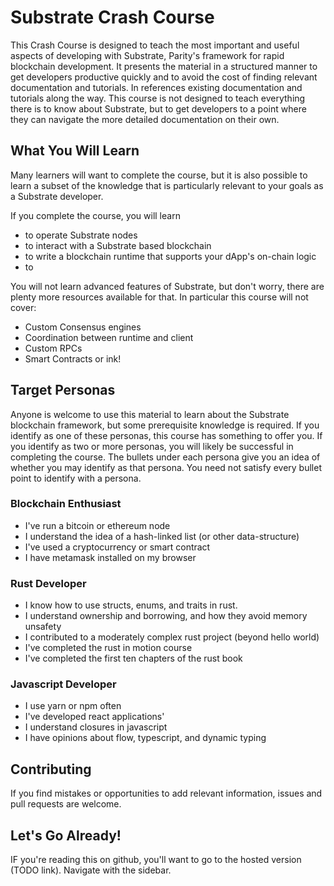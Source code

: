 # Substrate Crash Course

This Crash Course is designed to teach the most important and useful aspects of developing with Substrate, Parity's framework for rapid blockchain development. It presents the material in a structured manner to get developers productive quickly and to avoid the cost of finding relevant documentation and tutorials. In references existing documentation and tutorials along the way. This course is not designed to teach everything there is to know about Substrate, but to get developers to a point where they can navigate the more detailed documentation on their own.

## What You Will Learn

Many learners will want to complete the course, but it is also possible to learn a subset of the knowledge that is particularly relevant to your goals as a Substrate developer.

If you complete the course, you will learn
* to operate Substrate nodes
* to interact with a Substrate based blockchain
* to write a blockchain runtime that supports your dApp's on-chain logic
* to

You will not learn advanced features of Substrate, but don't worry, there are plenty more resources available for that. In particular this course will not cover:
* Custom Consensus engines
* Coordination between runtime and client
* Custom RPCs
* Smart Contracts or ink!

## Target Personas

Anyone is welcome to use this material to learn about the Substrate blockchain framework, but some prerequisite knowledge is required. If you identify as one of these personas, this course has something to offer you. If you identify as two or more personas, you will likely be successful in completing the course. The bullets under each persona give you an idea of whether you may identify as that persona. You need not satisfy every bullet point to identify with a persona.

### Blockchain Enthusiast
* I've run a bitcoin or ethereum node
* I understand the idea of a hash-linked list (or other data-structure)
* I've used a cryptocurrency or smart contract
* I have metamask installed on my browser

### Rust Developer
* I know how to use structs, enums, and traits in rust.
* I understand ownership and borrowing, and how they avoid memory unsafety
* I contributed to a moderately complex rust project (beyond hello world)
* I've completed the rust in motion course
* I've completed the first ten chapters of the rust book

### Javascript Developer
* I use yarn or npm often
* I've developed react applications'
* I understand closures in javascript
* I have opinions about flow, typescript, and dynamic typing


## Contributing
If you find mistakes or opportunities to add relevant information, issues and pull requests are welcome.

## Let's Go Already!

IF you're reading this on github, you'll want to go to the hosted version (TODO link). Navigate with the sidebar.
